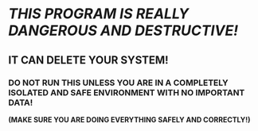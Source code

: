 # ***THIS PROGRAM IS REALLY DANGEROUS AND DESTRUCTIVE!*** 
## IT CAN DELETE YOUR SYSTEM! 
### DO NOT RUN THIS UNLESS YOU ARE IN A COMPLETELY ISOLATED AND SAFE ENVIRONMENT WITH NO IMPORTANT DATA!
****(MAKE SURE YOU ARE DOING EVERYTHING SAFELY AND CORRECTLY!)****
